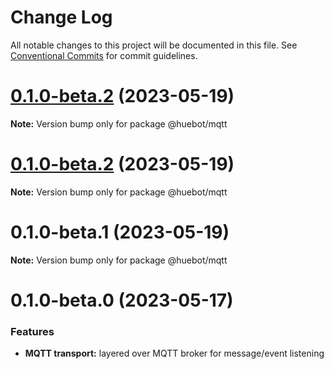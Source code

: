 # Change Log

All notable changes to this project will be documented in this file.
See [Conventional Commits](https://conventionalcommits.org) for commit guidelines.

# [0.1.0-beta.2](https://github.com/huebot-iot/huebot/compare/0.1.0-beta.1...0.1.0-beta.2) (2023-05-19)

**Note:** Version bump only for package @huebot/mqtt

# [0.1.0-beta.2](https://github.com/huebot-iot/huebot/compare/0.1.0-beta.1...0.1.0-beta.2) (2023-05-19)

**Note:** Version bump only for package @huebot/mqtt

# 0.1.0-beta.1 (2023-05-19)

**Note:** Version bump only for package @huebot/mqtt

# 0.1.0-beta.0 (2023-05-17)

### Features
* **MQTT transport:** layered over MQTT broker for message/event listening

